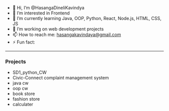 - 👋 Hi, I’m @HasangaDineliKavindya
- 👀 I’m interested in Frontend
- 🌱 I’m currently learning Java, OOP, Python, React, Node.js, HTML, CSS, JS
- 💼 I’m working on web development projects
- 📫 How to reach me: hasangakavindaya@gmail.com 
- ⚡ Fun fact:

---

### Projects
- SD1_python_CW
- Civic-Connect complaint management system
- java cw
- oop cw
- book store
- fashion store
- calculater 

<!-- Feel free to add more projects as you work on them! -->


<!---
HasangaDineliKavindya/HasangaDineliKavindya is a ✨ special ✨ repository because its `README.md` (this file) appears on your GitHub profile.
You can click the Preview link to take a look at your changes.
--->
